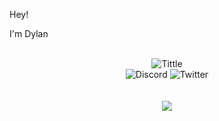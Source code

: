 <h>Hey!</h>
<p>I'm Dylan</p>

<div align="center">
  <br>
  <img alt="Tittle" src="https://www.hey.com/assets/press/logos/hey-logo.png"> <br>
  <img alt="Discord" src="https://img.shields.io/badge/Discord-God%20Mode%230949-%235539cc">
  <img alt="Twitter" src="https://img.shields.io/badge/Twitter-IGNGod__Mode-%2300acee">
  <br>
  <br>
  <br>
  <img src="https://github-readme-stats.vercel.app/api?username=godModeD&show_icons=true&theme=github_dark&hide_border=true"/>
</div>
